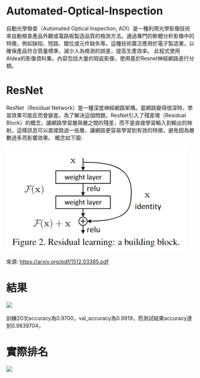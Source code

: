 # Automated-Optical-Inspection
自動光學檢查（Automated Optical Inspection, AOI）是一種利用光學影像技術來自動檢查產品外觀或電路板製造品質的檢測方法。通過專門的軟體分析影像中的特徵，例如缺陷、短路、錯位或元件缺失等。這種技術廣泛應用於電子製造業，以確保產品符合質量標準，減少人為檢測的誤差，提高生產效率。
此程式使用AIdea的影像資料集，內容包括大量的瑕疵影像，使用基於Resnet神經網路進行分類。
# ResNet
ResNet（Residual Network）是一種深度神經網路架構。當網路變得很深時，學習效果可能反而會變差。為了解決這個問題，ResNet引入了殘差塊（Residual Block）的概念，讓網路學習層與層之間的殘差，而不是直接學習輸入到輸出的映射。這樣訊息可以直接跳過一些層，讓網路更容易學習到有效的特徵，避免因為層數過多而影響效果。
概念如下圖:

<img src="ResNet_structure.jpg">

來源: https://arxiv.org/pdf/1512.03385.pdf
# 結果

<img src="AOI 瑕疵分類_結果.png.jpg">

訓練20次accuracy為0.9700，val_accuracy為0.9919，而測試結果accuracy達到0.9839704，

# 實際排名

<img src="AOI 瑕疵分類.png.jpg">
